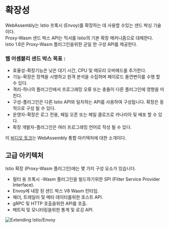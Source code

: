 # 확장성

WebAssembly는 Istio 프록시 (Envoy)를 확장하는 데 사용할 수있는 샌드 박싱 기술이다.   
Proxy-Wasm 샌드 박스 API는 믹서를 Istio의 기본 확장 메커니즘으로 대체한다.   
Istio 1.6은 Proxy-Wasm 플러그인을위한 균일 한 구성 API를 제공한다.   

### 웹 어셈블리 샌드 박스 목표 :

- 효율성-확장기능은 낮은 대기 시간, CPU 및 메모리 오버헤드를 추가한다.
- 기능-확장은 정책을 시행하고 원격 분석을 수집하며 페이로드 돌연변이를 수행 할 수 있다.
- 격리-하나의 플러그인에서 프로그래밍 오류 또는 충돌이 다른 플러그인에 영향을 미친다.
- 구성-플러그인은 다른 Istio API와 일치하는 API를 사용하여 구성됩니다. 확장은 동적으로 구성 될 수 있다.
- 운영자-확장은 로그 전용, 페일 오픈 또는 페일 클로즈로 카나리아 및 배포 할 수 있다.
- 확장 개발자-플러그인은 여러 프로그래밍 언어로 작성 될 수 있다.   
   
이 [비디오 토크](https://www.youtube.com/watch?v=XdWmm_mtVXI&feature=youtu.be, "비디오토크")는 WebAssembly 통합 아키텍처에 대한 소개이다.

## 고급 아키텍처
Istio 확장 (Proxy-Wasm 플러그인)에는 몇 가지 구성 요소가 있습니다.

- 필터 용 프록시 -Wasm 플러그인을 빌드하기위한 SPI (Filter Service Provider Interface).
- Envoy에 내장 된 샌드 박스 V8 Wasm 런타임.
- 헤더, 트레일러 및 메타 데이터를위한 호스트 API.
- gRPC 및 HTTP 호출을위한 API를 호출.
- 메트릭 및 모니터링을위한 통계 및 로깅 API.   
   
![Extending Istio/Envoy](https://istio.io/latest/docs/concepts/wasm/extending.svg)
